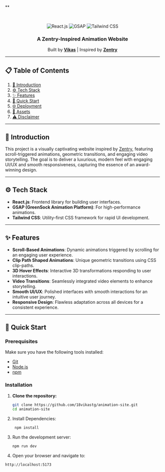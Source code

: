  **<div align="center">
  <br />

  <div>
    <img src="https://img.shields.io/badge/-React_JS-black?style=for-the-badge&logo=react&color=61DAFB" alt="React.js" />
    <img src="https://img.shields.io/badge/-GSAP-black?style=for-the-badge&logo=greensock&color=88CE02" alt="GSAP" />
    <img src="https://img.shields.io/badge/-Tailwind_CSS-black?style=for-the-badge&logo=tailwindcss&color=06B6D4" alt="Tailwind CSS" />
  </div>

  <h3 align="center">A Zentry-Inspired Animation Website</h3>

  <div align="center">
    Built by <a href="https://github.com/18vikastg" target="_blank"><b>Vikas</b></a> | Inspired by <a href="https://zentry.com/" target="_blank"><b>Zentry</b></a>
  </div>
</div>

---

## 📋 Table of Contents

1. [📖 Introduction](#introduction)
2. [⚙️ Tech Stack](#tech-stack)
3. [✨ Features](#features)
4. [🚀 Quick Start](#quick-start)
5. [🌐 Deployment](#deployment)
6. [📁 Assets](#assets)
7. [⚠️ Disclaimer](#disclaimer)

---

## 📖 Introduction

This project is a visually captivating website inspired by [Zentry](https://zentry.com/), featuring scroll-triggered animations, geometric transitions, and engaging video storytelling. The goal is to deliver a luxurious, modern feel with engaging UI/UX and smooth responsiveness, capturing the essence of an award-winning design.



---

## ⚙️ Tech Stack

- **React.js**: Frontend library for building user interfaces.
- **GSAP (GreenSock Animation Platform)**: For high-performance animations.
- **Tailwind CSS**: Utility-first CSS framework for rapid UI development.

---

## ✨ Features

- **Scroll-Based Animations**: Dynamic animations triggered by scrolling for an engaging user experience.
- **Clip Path Shaped Animations**: Unique geometric transitions using CSS clip-paths.
- **3D Hover Effects**: Interactive 3D transformations responding to user interactions.
- **Video Transitions**: Seamlessly integrated video elements to enhance storytelling.
- **Smooth UI/UX**: Polished interfaces with smooth interactions for an intuitive user journey.
- **Responsive Design**: Flawless adaptation across all devices for a consistent experience.

---

## 🚀 Quick Start

### Prerequisites

Make sure you have the following tools installed:

- [Git](https://git-scm.com/)
- [Node.js](https://nodejs.org/)
- [npm](https://www.npmjs.com/)

### Installation

1. **Clone the repository:**

   ```bash
   git clone https://github.com/18vikastg/animation-site.git
   cd animation-site

   
2. Install Dependencies: 

   ```bash
    npm install

3. Run the development server:

   ```bash
   npm run dev
   

4. Open your browser and navigate to:

  ```bash
 http://localhost:5173



